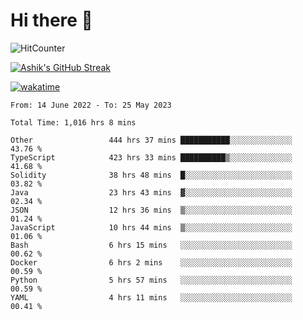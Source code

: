 # Hi there 👋

![HitCounter](https://hits.seeyoufarm.com/api/count/incr/badge.svg?url=https%3A%2F%2Fgithub.com%2Fashrhmn1212%2Fhit-counter)

<!-- ![Contribution Graph](https://github-readme-activity-graph.cyclic.app/graph?username=ashrhmn) -->


<!-- [![Top Langs](https://github-readme-stats.vercel.app/api/top-langs/?username=ashrhmn&layout=compact&theme=synthwave&langs_count=10&card_width=445)](https://github.com/anuraghazra/github-readme-stats) -->

[![Ashik's GitHub Streak](https://github-readme-streak-stats.herokuapp.com/?user=ashrhmn&theme=blood&fire=DD7F1C&background=151515&dates=9f9f9f&border=DD2727)](https://git.io/streak-stats)

<!-- ![Ashik's GitHub stats](https://github-readme-stats.vercel.app/api/?username=ashrhmn&show_icons=true&title_color=fff&icon_color=79ff97&text_color=9f9f9f&bg_color=151515) -->

[![wakatime](https://wakatime.com/badge/user/3df86613-ba63-4631-8e65-0ff18e7becad.svg)](https://wakatime.com/@3df86613-ba63-4631-8e65-0ff18e7becad)

<!--START_SECTION:waka-->

```text
From: 14 June 2022 - To: 25 May 2023

Total Time: 1,016 hrs 8 mins

Other                 444 hrs 37 mins ███████████░░░░░░░░░░░░░░   43.76 %
TypeScript            423 hrs 33 mins ██████████▒░░░░░░░░░░░░░░   41.68 %
Solidity              38 hrs 48 mins  █░░░░░░░░░░░░░░░░░░░░░░░░   03.82 %
Java                  23 hrs 43 mins  ▓░░░░░░░░░░░░░░░░░░░░░░░░   02.34 %
JSON                  12 hrs 36 mins  ▒░░░░░░░░░░░░░░░░░░░░░░░░   01.24 %
JavaScript            10 hrs 44 mins  ▒░░░░░░░░░░░░░░░░░░░░░░░░   01.06 %
Bash                  6 hrs 15 mins   ░░░░░░░░░░░░░░░░░░░░░░░░░   00.62 %
Docker                6 hrs 2 mins    ░░░░░░░░░░░░░░░░░░░░░░░░░   00.59 %
Python                5 hrs 57 mins   ░░░░░░░░░░░░░░░░░░░░░░░░░   00.59 %
YAML                  4 hrs 11 mins   ░░░░░░░░░░░░░░░░░░░░░░░░░   00.41 %
```

<!--END_SECTION:waka-->


<!--### Most Used Languages
<img src="https://wakatime.com/share/@ashrhmn/24ecb986-5bf8-4607-af7f-0aab08908d8c.png" />

### Favourite Tools
<img src="https://wakatime.com/share/@ashrhmn/f4e08015-f3bc-460a-9228-95a3ba11c604.png" />-->
